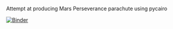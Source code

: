 Attempt at producing Mars Perseverance parachute using pycairo

[![Binder](https://mybinder.org/badge_logo.svg)](https://mybinder.org/v2/gh/PythonPi/parachute/HEAD)

